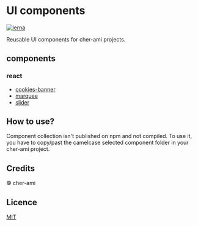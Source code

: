 # UI components

[![lerna](https://img.shields.io/badge/maintained%20with-lerna-cc00ff.svg)](https://lerna.js.org/)

Reusable UI components for cher-ami projects.

## components

### react

- [cookies-banner](packages/react/cookies-banner)
- [marquee](packages/react/marquee)
- [slider](packages/react/slider)

## How to use?

Component collection isn't published on npm and not compiled.
To use it, you have to copy/past the camelcase selected component folder in your cher-ami project.

## Credits

© cher-ami

## Licence

[MIT](LICENSE)
